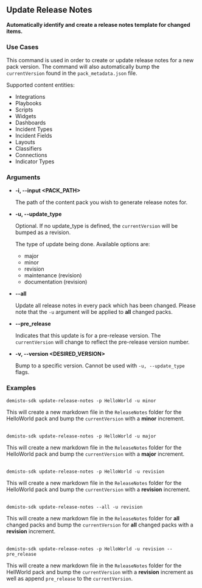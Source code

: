 ## Update Release Notes

**Automatically identify and create a release notes template for changed items.**

### Use Cases
This command is used in order to create or update release notes for a new pack version. The command will also automatically bump the `currentVersion` found in the `pack_metadata.json` file.

Supported content entities:
- Integrations
- Playbooks
- Scripts
- Widgets
- Dashboards
- Incident Types
- Incident Fields
- Layouts
- Classifiers
- Connections
- Indicator Types

### Arguments
* **-i, --input <PACK_PATH>**

    The path of the content pack you wish to generate release notes for.

* **-u, --update_type**

    Optional. If no update_type is defined, the `currentVersion` will be bumped as a revision.

    The type of update being done. Available options are:
    - major
    - minor
    - revision
    - maintenance (revision)
    - documentation (revision)

* **--all**

    Update all release notes in every pack which has been changed. Please note that the `-u` argument will be applied to **all** changed packs.

* **--pre_release**

    Indicates that this update is for a pre-release version. The `currentVersion` will change to reflect the pre-release version number.

* **-v, --version <DESIRED_VERSION>**

    Bump to a specific version. Cannot be used with `-u, --update_type` flags.

### Examples
```
demisto-sdk update-release-notes -p HelloWorld -u minor
```
This will create a new markdown file in the `ReleaseNotes` folder for the HelloWorld pack and bump the `currentVersion` with a **minor** increment.
<br/><br/>
```
demisto-sdk update-release-notes -p HelloWorld -u major
```
This will create a new markdown file in the `ReleaseNotes` folder for the HelloWorld pack and bump the `currentVersion` with a **major** increment.
<br/><br/>
```
demisto-sdk update-release-notes -p HelloWorld -u revision
```
This will create a new markdown file in the `ReleaseNotes` folder for the HelloWorld pack and bump the `currentVersion` with a **revision** increment.
<br/><br/>
```
demisto-sdk update-release-notes --all -u revision
```
This will create a new markdown file in the `ReleaseNotes` folder for **all** changed packs and bump the `currentVersion` for **all** changed packs with a **revision** increment.
<br/><br/>

```
demisto-sdk update-release-notes -p HelloWorld -u revision --pre_release
```
This will create a new markdown file in the `ReleaseNotes` folder for the HellWorld pack and bump the `currentVersion` with a **revision** increment as well as append `pre_release` to the `currentVersion`.
